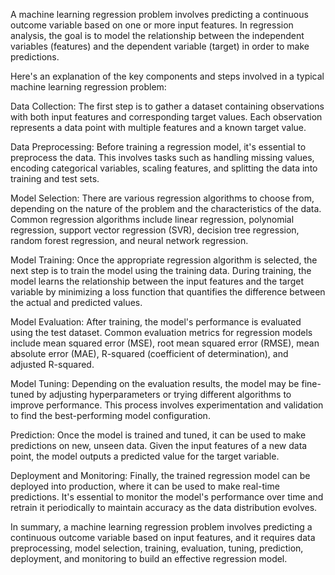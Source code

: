 A machine learning regression problem involves predicting a continuous outcome variable based on one or more input features. In regression analysis, the goal is to model the relationship between the independent variables (features) and the dependent variable (target) in order to make predictions.

Here's an explanation of the key components and steps involved in a typical machine learning regression problem:

Data Collection: The first step is to gather a dataset containing observations with both input features and corresponding target values. Each observation represents a data point with multiple features and a known target value.

Data Preprocessing: Before training a regression model, it's essential to preprocess the data. This involves tasks such as handling missing values, encoding categorical variables, scaling features, and splitting the data into training and test sets.

Model Selection: There are various regression algorithms to choose from, depending on the nature of the problem and the characteristics of the data. Common regression algorithms include linear regression, polynomial regression, support vector regression (SVR), decision tree regression, random forest regression, and neural network regression.

Model Training: Once the appropriate regression algorithm is selected, the next step is to train the model using the training data. During training, the model learns the relationship between the input features and the target variable by minimizing a loss function that quantifies the difference between the actual and predicted values.

Model Evaluation: After training, the model's performance is evaluated using the test dataset. Common evaluation metrics for regression models include mean squared error (MSE), root mean squared error (RMSE), mean absolute error (MAE), R-squared (coefficient of determination), and adjusted R-squared.

Model Tuning: Depending on the evaluation results, the model may be fine-tuned by adjusting hyperparameters or trying different algorithms to improve performance. This process involves experimentation and validation to find the best-performing model configuration.

Prediction: Once the model is trained and tuned, it can be used to make predictions on new, unseen data. Given the input features of a new data point, the model outputs a predicted value for the target variable.

Deployment and Monitoring: Finally, the trained regression model can be deployed into production, where it can be used to make real-time predictions. It's essential to monitor the model's performance over time and retrain it periodically to maintain accuracy as the data distribution evolves.

In summary, a machine learning regression problem involves predicting a continuous outcome variable based on input features, and it requires data preprocessing, model selection, training, evaluation, tuning, prediction, deployment, and monitoring to build an effective regression model.
